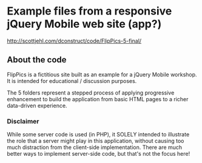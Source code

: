 # Example files from a responsive jQuery Mobile web site (app?)

http://scottjehl.com/dconstruct/code/FlipPics-5-final/

## About the code

FlipPics is a fictitious site built as an example for a jQuery Mobile workshop. 
It is intended for educational / discussion purposes.

The 5 folders represent a stepped process of applying progressive enhancement to build the application from basic HTML pages to a richer data-driven experience.

### Disclaimer

While some server code is used (in PHP), it SOLELY intended to illustrate the role that a server might play in this application, without causing too much distraction from the client-side implementation. There are much better ways to implement server-side code, but that's not the focus here!




